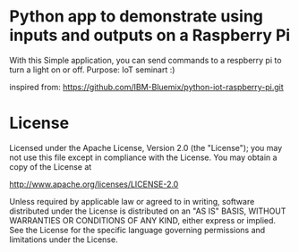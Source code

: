 Python app to demonstrate using inputs and outputs on a Raspberry Pi
================================================================================

With this Simple application, you can send commands to a respberry pi to turn a light on or off.
Purpose: IoT seminart :)

inspired from: https://github.com/IBM-Bluemix/python-iot-raspberry-pi.git 



License
================================================================================

Licensed under the Apache License, Version 2.0 (the "License");
you may not use this file except in compliance with the License.
You may obtain a copy of the License at

<http://www.apache.org/licenses/LICENSE-2.0>

Unless required by applicable law or agreed to in writing, software
distributed under the License is distributed on an "AS IS" BASIS,
WITHOUT WARRANTIES OR CONDITIONS OF ANY KIND, either express or implied.
See the License for the specific language governing permissions and
limitations under the License.
